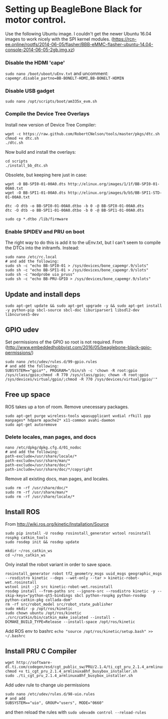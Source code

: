 # Setting up BeagleBone Black for motor control.
Use the following Ubuntu image.  I couldn't get the newer Ubuntu 16.04 images to work nicely with the SPI kernel modules.
(https://rcn-ee.online/rootfs/2014-06-05/flasher/BBB-eMMC-flasher-ubuntu-14.04-console-2014-06-05-2gb.img.xz)

### Disable the HDMI 'cape'
`sudo nano /boot/uboot/uEnv.txt` and uncomment:
`capemgr.disable_partno=BB-BONELT-HDMI,BB-BONELT-HDMIN`

### Disable USB gadget
`sudo nano /opt/scripts/boot/am335x_evm.sh`

### Compile the Device Tree Overlays
Install new version of Device Tree Compiler:
```
wget -c https://raw.github.com/RobertCNelson/tools/master/pkgs/dtc.sh
chmod +x dtc.sh
./dtc.sh
```

Now build and install the overlays:
```
cd scripts
./install_bb_dtc.sh
```

Obsolete, but keeping here just in case:
```
wget -O BB-SPI0-01-00A0.dts http://elinux.org/images/1/1f/BB-SPI0-01-00A0.txt
wget -O BB-SPI1-01-00A0.dts http://elinux.org/images/b/b5/BB-SPI1-STD-01-00A0.txt

dtc -O dtb -o BB-SPI0-01-00A0.dtbo -b 0 -@ BB-SPI0-01-00A0.dts
dtc -O dtb -o BB-SPI1-01-00A0.dtbo -b 0 -@ BB-SPI1-01-00A0.dts

sudo cp *.dtbo /lib/firmware
```

### Enable SPIDEV and PRU on boot
The right way to do this is add it to the uEnv.txt, but I can't seem to compile the DTCs into the initramfs. Instead:
```
sudo nano /etc/rc.local
# and add the following:
sudo sh -c "echo BB-SPI0-01 > /sys/devices/bone_capemgr.9/slots"
sudo sh -c "echo BB-SPI1-01 > /sys/devices/bone_capemgr.9/slots"
sudo sh -c "modprobe uio_pruss"
sudo sh -c "echo BB-PRU-GPIO > /sys/devices/bone_capemgr.9/slots"
```

## Update and install deps
```
sudo apt-get update && sudo apt-get upgrade -y && sudo apt-get install -y python-pip sbcl-source sbcl-doc liburiparser1 libsdl2-dev libncurses5-dev
```

## GPIO udev
Set permissions of the GPIO so root is not required. From (http://www.embeddedhobbyist.com/2016/05/beaglebone-black-gpio-permissions/)

```
sudo nano /etc/udev/rules.d/99-gpio.rules
# and add the following:
SUBSYSTEM=="gpio*", PROGRAM="/bin/sh -c 'chown -R root:gpio /sys/class/gpio;chmod -R 770 /sys/class/gpio; chown -R root:gpio /sys/devices/virtual/gpio/;chmod -R 770 /sys/devices/virtual/gpio/'"
```

## Free up space
ROS takes up a ton of room. Remove unecessary packages.
```
sudo apt-get purge wireless-tools wpasupplicant wvdial rfkill ppp manpages* hdparm apache2* x11-common avahi-daemon
sudo apt-get autoremove
```

### Delete locales, man pages, and docs
```
nano /etc/dpkg/dpkg.cfg.d/01_nodoc
# and add the following:
path-exclude=/usr/share/locale/*
path-exclude=/usr/share/man/*
path-exclude=/usr/share/doc/*
path-include=/usr/share/doc/*/copyright
```

Remove all existing docs, man pages, and locales.
```
sudo rm -rf /usr/share/doc/*
sudo rm -rf /usr/share/man/*
sudo rm -rf /usr/share/locale/*
```

## Install ROS
From http://wiki.ros.org/kinetic/Installation/Source

```
sudo pip install -U rosdep rosinstall_generator wstool rosinstall rospkg catkin_tools
sudo rosdep init && rosdep update

mkdir ~/ros_catkin_ws
cd ~/ros_catkin_ws
```

Only install the robot variant in order to save space.
```
rosinstall_generator robot tf2_geometry_msgs uuid_msgs geographic_msgs --rosdistro kinetic --deps --wet-only --tar > kinetic-robot-wet.rosinstall
wstool init -j2 src kinetic-robot-wet.rosinstall
rosdep install --from-paths src --ignore-src --rosdistro kinetic -y --skip-keys="python-qt5-bindings sbcl python-rospkg python-rosdep python-catkin-pkg collada-dom"
rm -rf src/robot_model src/robot_state_publisher
sudo mkdir -p /opt/ros/kinetic
sudo chown ubuntu /opt/ros/kinetic
./src/catkin/bin/catkin_make_isolated --install -DCMAKE_BUILD_TYPE=Release --install-space /opt/ros/kinetic
```

Add ROS env to bashrc
`echo "source /opt/ros/kinetic/setup.bash" >> ~/.bashrc`

## Install PRU C Compiler
```
wget http://software-dl.ti.com/codegen/esd/cgt_public_sw/PRU/2.1.4/ti_cgt_pru_2.1.4_armlinuxa8hf_busybox_installer.sh
chmod +x ti_cgt_pru_2.1.4_armlinuxa8hf_busybox_installer.sh
sudo ./ti_cgt_pru_2.1.4_armlinuxa8hf_busybox_installer.sh
```

Add udev rule to change uio permissions
```
sudo nano /etc/udev/rules.d/98-uio.rules
# and add 
SUBSYSTEM=="uio", GROUP="users", MODE="0660"
```
and then reload the rules with `sudo udevadm control --reload-rules`


